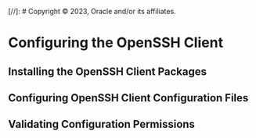 [//]: # Copyright © 2023, Oracle and/or its affiliates.

# Configuring the OpenSSH Client

## Installing the OpenSSH Client Packages

## Configuring OpenSSH Client Configuration Files

## Validating Configuration Permissions

